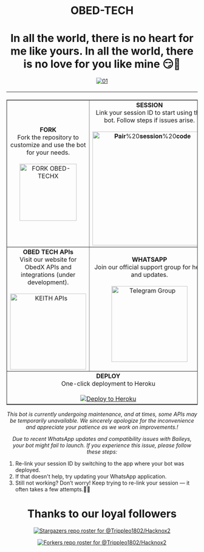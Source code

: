 <h1 align="center">OBED-TECH</h1>

<h1 align="center">In all the world, there is no heart for me like yours. In all the world, there is no love for you like mine 😏🙏</h1>

<div style="text-align: center;">
  <a href="https://ibb.co/N6NMDtn">
    <img src="https://files.catbox.moe/3uw21y.jpg" alt="01" border="0"></a>
  <hr style="margin-top: 20px; margin-bottom: 20px;">
</div>

<table align="center" cellpadding="10" border="1">
  <tr>
    <td align="center">
      <b>FORK</b><br>
      Fork the repository to customize and use the bot for your needs.
      <br><br>
      <a href="https://github.com/Trippleo1802/OBED-TECHX1/fork">
        <img src="https://img.shields.io/badge/FORK-purple" alt="FORK OBED-TECHX" width="150">
      </a>
    </td>
    <td align="center">
      <b>SESSION</b><br>
      Link your session ID to start using the bot. Follow steps if issues arise.
      <br><br>
      <a href="https://paircodetechx.onrender.com/">
        <img src="https://img.shields.io/badge/Pair%20session%20code-white" alt="𝐏𝐚𝐢𝐫%20𝐬𝐞𝐬𝐬𝐢𝐨𝐧%20𝐜𝐨𝐝𝐞" width="300">
      </a>
    </td>
  </tr>
  <tr>
    <td align="center">
      <b>OBED TECH APIs</b><br>
      Visit our website for ObedX APIs and integrations (under development).
      <br><br>
      <a href="https://apis-keith.vercel.app/">
        <img src="https://img.shields.io/badge/KEITH%20APIs-000000?style=for-the-badge&logo=vercel&logoColor=white" alt="KEITH APIs" width="200">
      </a>
    </td>
    <td align="center">
      <b>WHATSAPP</b><br>
      Join our official support group for help and updates.
      <br><br>
      <a href="https://whatsapp.com/channel/0029Vb46YKVGehEEbFN3jH3I">
        <img src="https://img.shields.io/badge/Support%20Group-0088cc?style=for-the-badge&logo=telegram&logoColor=white" alt="Telegram Group" width="200">
      </a>
    </td>
  </tr>
  <tr>
    <td colspan="2" align="center">
      <b>DEPLOY</b><br>
      One-click deployment to Heroku
      <br><br>
      <a href="https://dashboard.heroku.com/new?template=https://github.com/Trippleo1802/OBED-TECHX1">
        <img src="https://www.herokucdn.com/deploy/button.svg" alt="Deploy to Heroku">
      </a>
    </td>
  </tr>
</table>

<p align="center">
  <i>This bot is currently undergoing maintenance, and at times, some APIs may be temporarily unavailable. We sincerely apologize for the inconvenience and appreciate your patience as we work on improvements.!</i>
</p>

<p align="center">
  <i>Due to recent WhatsApp updates and compatibility issues with Baileys, your bot might fail to launch. If you experience this issue, please follow these steps:</i>
</p>

<ol>
  <li>Re-link your session ID by switching to the app where your bot was deployed.</li>
  <li>If that doesn't help, try updating your WhatsApp application.</li>
  <li>Still not working? Don’t worry! Keep trying to re-link your session — it often takes a few attempts.🙏🙏</li>
</ol>

<h1 align="center">Thanks to our loyal followers</h1>

<p align="center">
  <a href="https://github.com/Trippleo1802/Hacknox2/stargazers">
    <img src="https://reporoster.com/stars/dark/Trippleo1802/Hacknox2" alt="Stargazers repo roster for @Trippleo1802/Hacknox2">
  </a>
</p>

<p align="center">
  <a href="https://github.com/Trippleo1802/Hacknox2/network/members">
    <img src="https://reporoster.com/stars/dark/Trippleo1802/Hacknox2" alt="Forkers repo roster for @Trippleo1802/Hacknox2">
  </a>
</p>

